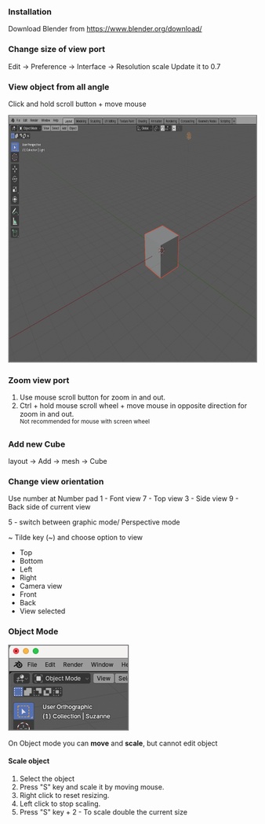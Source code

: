 
### Installation
Download Blender from https://www.blender.org/download/

### Change size of view port
Edit -> Preference -> Interface -> Resolution scale
Update it to 0.7

### View object from all angle

Click and hold scroll button + move mouse

<img height=500 src="img/01-scroll.png" style="border: 2px gray solid">

### Zoom view port

1. Use mouse scroll button for zoom in and out.
2. Ctrl + hold mouse scroll wheel + move mouse in opposite direction for zoom in and out.<br><sup>Not recommended for mouse with screen wheel</sup> 

### Add new Cube

layout -> Add -> mesh -> Cube

### Change view orientation

Use number at Number pad
1 - Font view
7 - Top view
3 - Side view
9 - Back side of current view

5 -  switch between graphic mode/ Perspective mode

~  Tilde key (~) and choose option to view 
- Top
- Bottom
- Left
- Right
- Camera view
- Front
- Back
- View selected


### Object Mode

 <img src="img/Object-mode.png" style="border: 2px gray solid">
 
On Object mode you can **move** and **scale**, but cannot edit object

#### Scale object
1. Select the object
2. Press "S" key and scale it by moving mouse.
3. Right click to reset resizing.
4. Left click to stop scaling.
5. Press "S" key + 2 - To scale double the current size